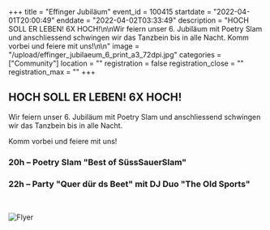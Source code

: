 +++
title = "Effinger Jubiläum"
event_id = 100415
startdate = "2022-04-01T20:00:49"
enddate = "2022-04-02T03:33:49"
description = "HOCH SOLL ER LEBEN! 6X HOCH!\n\nWir feiern unser 6. Jubiläum mit Poetry Slam und anschliessend schwingen wir das Tanzbein bis in alle Nacht. Komm vorbei und feiere mit uns!\n\n"
image = "/upload/effinger_jubilaeum_6_print_a3_72dpi.jpg"
categories = ["Community"]
location = ""
registration = false
registration_close = ""
registration_max = ""
+++
## HOCH SOLL ER LEBEN! 6X HOCH!

Wir feiern unser 6. Jubiläum mit Poetry Slam und anschliessend schwingen wir das Tanzbein bis in alle Nacht.

Komm vorbei und feiere mit uns!

### 20h – Poetry Slam "Best of SüssSauerSlam"

### 22h – Party "Quer dür ds Beet" mit DJ Duo "The Old Sports"

<br>

![Flyer](/upload/effinger_jubilaeum_6_print_a3_72dpi.jpg)